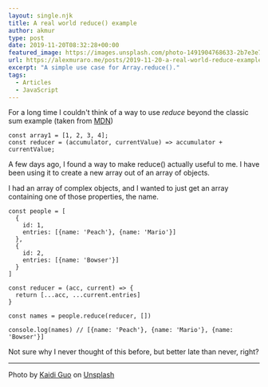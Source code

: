 ```yaml
---
layout: single.njk
title: A real world reduce() example
author: akmur
type: post
date: 2019-11-20T08:32:28+00:00
featured_image: https://images.unsplash.com/photo-1491904768633-2b7e3e7fede5?ixlib=rb-1.2.1&ixid=eyJhcHBfaWQiOjEyMDd9&auto=format&fit=crop&w=900&q=60
url: https://alexmuraro.me/posts/2019-11-20-a-real-world-reduce-example/
excerpt: "A simple use case for Array.reduce()."
tags:
  - Articles
  - JavaScript
---
```


For a long time I couldn't think of a way to use _reduce_ beyond the classic sum example (taken from [MDN][1])

```
const array1 = [1, 2, 3, 4];
const reducer = (accumulator, currentValue) => accumulator + currentValue;
```

A few days ago, I found a way to make reduce() actually useful to me. I have been using it to create a new array out of an array of objects.

I had an array of complex objects, and I wanted to just get an array containing one of those properties, the name.

```
const people = [
  {
    id: 1,
    entries: [{name: 'Peach'}, {name: 'Mario'}]
  },
  {
    id: 2,
    entries: [{name: 'Bowser'}]
  }
]

const reducer = (acc, current) => {
  return [...acc, ...current.entries]
}

const names = people.reduce(reducer, [])

console.log(names) // [{name: 'Peach'}, {name: 'Mario'}, {name: 'Bowser'}]
```

Not sure why I never thought of this before, but better late than never, right?

[1]: https://developer.mozilla.org/en-US/docs/Web/JavaScript/Reference/Global_Objects/Array/reduce

---

<span>Photo by <a href="https://unsplash.com/@kaidi_guo?utm_source=unsplash&amp;utm_medium=referral&amp;utm_content=creditCopyText">Kaidi Guo</a> on <a href="https://unsplash.com/s/photos/mountains?utm_source=unsplash&amp;utm_medium=referral&amp;utm_content=creditCopyText">Unsplash</a></span>

